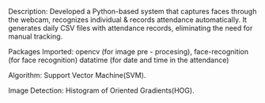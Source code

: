 Description:
   Developed a Python-based system that captures faces through the webcam, recognizes individual & records attendance automatically.
   It generates daily CSV files with attendance records, eliminating the need for manual tracking.

Packages Imported:
   opencv (for image pre - procesing),
   face-recognition (for face recognition)
   datatime (for date and time in the attendance)

Algorithm:
  Support Vector Machine(SVM).

Image Detection:
   Histogram of Oriented Gradients(HOG).

